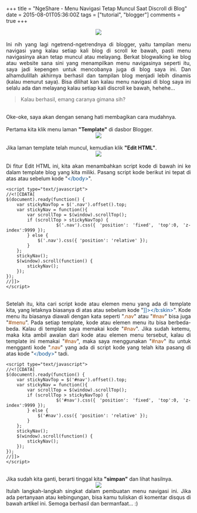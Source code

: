 +++
title = "NgeShare - Menu Navigasi Tetap Muncul Saat Discroll di Blog"
date = 2015-08-01T05:36:00Z
tags = ["tutorial", "blogger"]
comments = true
+++

<center><img border="0" src="https://2.bp.blogspot.com/-JHkZnevg8Ls/Vbv3GNb0JEI/AAAAAAAAGUQ/YrTCq6flm3Q/s1600/menu%2Bnavigasi.png" /></center><br />
<div style="text-align: justify;">Ini nih yang lagi ngetrend-ngetrendnya di blogger, yaitu tampilan menu navigasi yang kalau setiap kali blog di scroll ke bawah, pasti menu navigasinya akan tetap muncul atau melayang. Berkat blogwalking ke blog atau website sana sini yang menampilkan menu navigasinya seperti itu, saya jadi kepengen untuk mencobanya juga di blog saya ini. Dan alhamdulillah akhirnya berhasil dan tampilan blog menjadi lebih dinamis (kalau menurut saya). Bisa dilihat kan kalau menu navigasi di blog saya ini selalu ada dan melayang kalau setiap kali discroll ke bawah, hehehe...<br />
<blockquote class="tr_bq">Kalau berhasil, emang caranya gimana sih?</blockquote><br />
Oke-oke, saya akan dengan senang hati membagikan cara mudahnya.<br /><br />
Pertama kita klik menu laman <b>"Template"</b> di dasbor Blogger.<br />
<center><img border="0" src="https://2.bp.blogspot.com/-CALu6T4S8Vs/VbwaFkLRU_I/AAAAAAAAGUg/V9wP7twDzAY/s1600/1.png" /></center><br />
Jika laman template telah muncul, kemudian klik <b>"Edit HTML"</b>.<br />
<center><img border="0" src="https://1.bp.blogspot.com/-DhuAuiZYk_k/VbwaNuysX_I/AAAAAAAAGUo/vblY-utuwvw/s1600/2.png" /></center><br />
Di fitur Edit HTML ini, kita akan menambahkan script kode di bawah ini ke dalam template blog yang kita miliki. Pasang script kode berikut ini tepat di atas atau sebelum kode "<span style="color: #0b5394;">&lt;/body&gt;</span>".<br />
<pre><code><script type="text/javascript"><br />//<![CDATA[<br />$(document).ready(function() {<br />    var stickyNavTop = $('.nav').offset().top;<br />    var stickyNav = function(){<br />        var scrollTop = $(window).scrollTop();<br />        if (scrollTop > stickyNavTop) {<br />            $('.nav').css({ 'position': 'fixed', 'top':0, 'z-index':9999 });<br />        } else {<br />            $('.nav').css({ 'position': 'relative' });<br />        }<br />    };<br />    stickyNav();<br />    $(window).scroll(function() {<br />        stickyNav();<br />    });<br />});<br />//]]><br /></script>&lt;script type="text/javascript"&gt;<br />//&lt;![CDATA[<br />$(document).ready(function() {<br />    var stickyNavTop = $('.nav').offset().top;<br />    var stickyNav = function(){<br />        var scrollTop = $(window).scrollTop();<br />        if (scrollTop &gt; stickyNavTop) {<br />            $('.nav').css({ 'position': 'fixed', 'top':0, 'z-index':9999 });<br />        } else {<br />            $('.nav').css({ 'position': 'relative' });<br />        }<br />    };<br />    stickyNav();<br />    $(window).scroll(function() {<br />        stickyNav();<br />    });<br />});<br />//]]&gt;<br />&lt;/script&gt;</code></pre><br />
Setelah itu, kita cari script kode atau elemen menu yang ada di template kita, yang letaknya biasanya di atas atau sebelum kode "<span style="color: #0b5394;">]]&gt;&lt;/b:skin&gt;</span>". Kode menu itu biasanya diawali dengan kata seperti "<span style="color: #994500;">.nav</span>" atau "<span style="color: #994500;">#nav</span>" bisa juga "<span style="color: #994500;">#menu</span>". Pada setiap template, kode atau elemen menu itu bisa berbeda-beda. Kalau di template saya memakai kode "<span style="color: #994500;">#nav</span>". Jika sudah ketemu, maka kita ambil awalan dari kode atau elemen menu tersebut, kalau di template ini memakai "<span style="color: #994500;">#nav</span>", maka saya menggunakan "<span style="color: #994500;">#nav</span>" itu untuk mengganti kode "<span style="color: #994500;">.nav</span>" yang ada di script kode yang telah kita pasang di atas kode "<span style="color: #0b5394;">&lt;/body&gt;</span>" tadi.<br />
<pre><code>&lt;script type="text/javascript"&gt;<br />//&lt;![CDATA[<br />$(document).ready(function() {<br />    var stickyNavTop = $('#nav').offset().top;<br />    var stickyNav = function(){<br />        var scrollTop = $(window).scrollTop();<br />        if (scrollTop &gt; stickyNavTop) {<br />            $('#nav').css({ 'position': 'fixed', 'top':0, 'z-index':9999 });<br />        } else {<br />            $('#nav').css({ 'position': 'relative' });<br />        }<br />    };<br />    stickyNav();<br />    $(window).scroll(function() {<br />        stickyNav();<br />    });<br />});<br />//]]&gt;<br />&lt;/script&gt;</code></pre><br />
Jika sudah kita ganti, berarti tinggal kita <b>"simpan"</b> dan lihat hasilnya.<br />
<center><img border="0" src="https://4.bp.blogspot.com/-Pnrcw1LzFFE/VbwaUijjRaI/AAAAAAAAGUw/BFe3uqFkv68/s1600/3.png" /></center>Itulah langkah-langkah singkat dalam pembuatan menu navigasi ini. Jika ada pertanyaan atau kebingungan, bisa kamu tuliskan di komentar disqus di bawah artikel ini. Semoga berhasil dan bermanfaat... :)</div>
